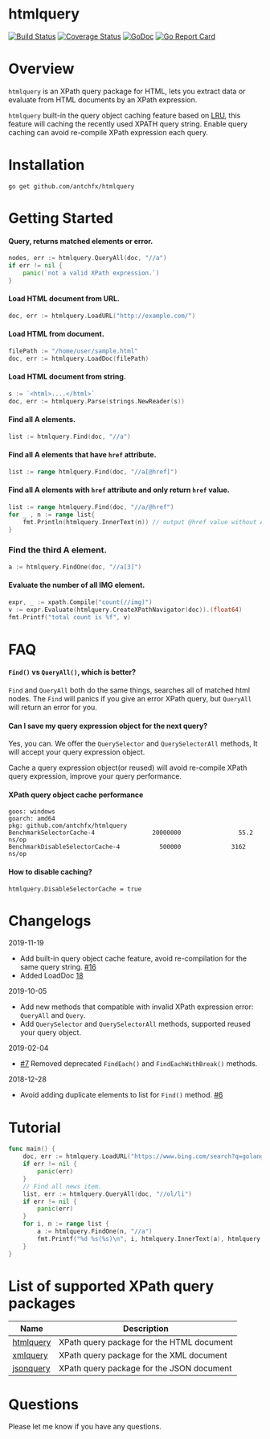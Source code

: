 htmlquery
====
[![Build Status](https://travis-ci.org/antchfx/htmlquery.svg?branch=master)](https://travis-ci.org/antchfx/htmlquery)
[![Coverage Status](https://coveralls.io/repos/github/antchfx/htmlquery/badge.svg?branch=master)](https://coveralls.io/github/antchfx/htmlquery?branch=master)
[![GoDoc](https://godoc.org/github.com/antchfx/htmlquery?status.svg)](https://godoc.org/github.com/antchfx/htmlquery)
[![Go Report Card](https://goreportcard.com/badge/github.com/antchfx/htmlquery)](https://goreportcard.com/report/github.com/antchfx/htmlquery)

Overview
====

`htmlquery` is an XPath query package for HTML, lets you extract data or evaluate from HTML documents by an XPath expression.

`htmlquery` built-in the query object caching feature based on [LRU](https://godoc.org/github.com/golang/groupcache/lru), this feature will caching the recently used XPATH query string. Enable query caching can avoid re-compile XPath expression each query. 

Installation
====

```
go get github.com/antchfx/htmlquery
```

Getting Started
====

#### Query, returns matched elements or error.

```go
nodes, err := htmlquery.QueryAll(doc, "//a")
if err != nil {
	panic(`not a valid XPath expression.`)
}
```

#### Load HTML document from URL.

```go
doc, err := htmlquery.LoadURL("http://example.com/")
```

#### Load HTML from document.

```go
filePath := "/home/user/sample.html"
doc, err := htmlquery.LoadDoc(filePath)
```

#### Load HTML document from string.

```go
s := `<html>....</html>`
doc, err := htmlquery.Parse(strings.NewReader(s))
```

#### Find all A elements.

```go
list := htmlquery.Find(doc, "//a")
```

#### Find all A elements that have `href` attribute.

```go
list := range htmlquery.Find(doc, "//a[@href]")	
```

#### Find all A elements with `href` attribute and only return `href` value.

```go
list := range htmlquery.Find(doc, "//a/@href")	
for _ , n := range list{
	fmt.Println(htmlquery.InnerText(n)) // output @href value without A element.
}
```

### Find the third A element.

```go
a := htmlquery.FindOne(doc, "//a[3]")
```

#### Evaluate the number of all IMG element.

```go
expr, _ := xpath.Compile("count(//img)")
v := expr.Evaluate(htmlquery.CreateXPathNavigator(doc)).(float64)
fmt.Printf("total count is %f", v)
```


FAQ
====

#### `Find()` vs `QueryAll()`, which is better?

`Find` and `QueryAll` both do the same things, searches all of matched html nodes.
The `Find` will panics if you give an error XPath query, but `QueryAll` will return an error for you.

#### Can I save my query expression object for the next query?

Yes, you can. We offer the `QuerySelector` and `QuerySelectorAll` methods, It will accept your query expression object.

Cache a query expression object(or reused) will avoid re-compile XPath query expression, improve your query performance.

#### XPath query object cache performance

```
goos: windows
goarch: amd64
pkg: github.com/antchfx/htmlquery
BenchmarkSelectorCache-4                20000000                55.2 ns/op
BenchmarkDisableSelectorCache-4           500000              3162 ns/op
```

#### How to disable caching?

```
htmlquery.DisableSelectorCache = true
```

Changelogs
===

2019-11-19 
- Add built-in query object cache feature, avoid re-compilation for the same query string. [#16](https://github.com/antchfx/htmlquery/issues/16)
- Added LoadDoc [18](https://github.com/antchfx/htmlquery/pull/18)

2019-10-05 
- Add new methods that compatible with invalid XPath expression error: `QueryAll` and `Query`.
- Add `QuerySelector` and `QuerySelectorAll` methods, supported reused your query object.

2019-02-04
- [#7](https://github.com/antchfx/htmlquery/issues/7) Removed deprecated `FindEach()` and `FindEachWithBreak()` methods.

2018-12-28
- Avoid adding duplicate elements to list for `Find()` method. [#6](https://github.com/antchfx/htmlquery/issues/6)

Tutorial
===

```go
func main() {
	doc, err := htmlquery.LoadURL("https://www.bing.com/search?q=golang")
	if err != nil {
		panic(err)
	}
	// Find all news item.
	list, err := htmlquery.QueryAll(doc, "//ol/li")
	if err != nil {
		panic(err)
	}
	for i, n := range list {
		a := htmlquery.FindOne(n, "//a")
		fmt.Printf("%d %s(%s)\n", i, htmlquery.InnerText(a), htmlquery.SelectAttr(a, "href"))
	}
}
```

List of supported XPath query packages
===
| Name                                              | Description                               |
| ------------------------------------------------- | ----------------------------------------- |
| [htmlquery](https://github.com/antchfx/htmlquery) | XPath query package for the HTML document |
| [xmlquery](https://github.com/antchfx/xmlquery)   | XPath query package for the XML document  |
| [jsonquery](https://github.com/antchfx/jsonquery) | XPath query package for the JSON document |

Questions
===
Please let me know if you have any questions.
